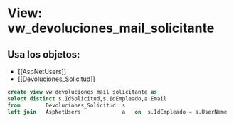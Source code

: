 # View: vw_devoluciones_mail_solicitante

## Usa los objetos:
- [[AspNetUsers]]
- [[Devoluciones_Solicitud]]

```sql
create view vw_devoluciones_mail_solicitante as
select distinct s.IdSolicitud,s.IdEmpleado,a.Email
from		Devoluciones_Solicitud	s
left join	AspNetUsers				a	on	s.IdEmpleado = a.UserName


```
